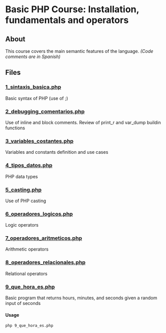 # Basic PHP Course: Installation, fundamentals and operators

## About

This course covers the main semantic features of the language. _(Code comments are in Spanish)_

## Files

### [1_sintaxis_basica.php](1_sintaxis_basica.php)

Basic syntax of PHP (use of ;)

### [2_debugging_comentarios.php](2_debugging_comentarios.php)

Use of inline and block comments. Review of print_r and var_dump buildin functions

### [3_variables_costantes.php](3_variables_costantes.php)

Variables and constants definition and use cases

### [4_tipos_datos.php](4_tipos_datos.php)

PHP data types

### [5_casting.php](5_casting.php)

Use of PHP casting

### [6_operadores_logicos.php](6_operadores_logicos.php)

Logic operators

### [7_operadores_aritmeticos.php](7_operadores_aritmeticos.php)

Arithmetic operators

### [8_operadores_relacionales.php](8_operadores_relacionales.php)

Relational operators

### [9_que_hora_es.php](9_que_hora_es.php)

Basic program that returns hours, minutes, and seconds given a random input of seconds

#### Usage

```
php 9_que_hora_es.php
```
